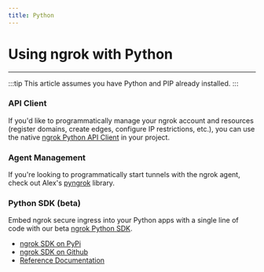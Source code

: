 ```yaml
---
title: Python
---
```


# Using ngrok with Python

---

:::tip
This article assumes you have Python and PIP already installed.
:::

### API Client

If you'd like to programmatically manage your ngrok account and resources (register domains, create edges, configure IP restrictions, etc.), you can use the native [ngrok Python API Client](https://github.com/ngrok/ngrok-api-python) in your project.

### Agent Management

If you're looking to programmatically start tunnels with the ngrok agent, check out Alex's [pyngrok](https://github.com/alexdlaird/pyngrok) library.

### Python SDK (beta)

Embed ngrok secure ingress into your Python apps with a single line of code with our beta [ngrok Python SDK](https://github.com/ngrok/ngrok-python).

- [ngrok SDK on PyPi](https://pypi.org/project/ngrok/)
- [ngrok SDK on Github](https://github.com/ngrok/ngrok-python)
- [Reference Documentation](https://ngrok.github.io/ngrok-python/)
